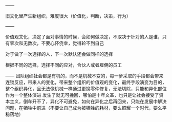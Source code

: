 ——

旧文化里产生新组织，难度很大（价值化，判断，决策，行为）

——

价值观文化，决定了面对事情的时候，会如何做决定，不取决于针对的人是谁，只有零次和无数次，不要心怀侥幸，觉得轮不到自己

对于做了一次选择的人，下一次默认还会做同样的选择

根据不同的选择，选择不同的应对，合伙人或者雇佣的员工

——
团队组织社会都是有机的，而不是机械不变的，每一步采取的手段都会带来连锁反应，带来人的变化，带来整个组织的价值观的变化，最终手段演变为目的，整个组织异化，且无法像机械一样通过更换零件修复，无法切除，只能和异化部位作为一个整体演进
发生了就无可挽回，哪怕是十年文革，也只是让社会接受了资本主义，倒车开不了，异化不可避免，如何在异化之后再回来，只能在发展中解决问题，在牺牲中前进（不要让自己成为被牺牲的耗材，要么照耀一个时代，要么平稳落地）